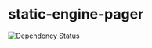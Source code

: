 # static-engine-pager

[![Dependency Status](https://david-dm.org/erickmerchant/static-engine-pager.svg)](https://david-dm.org/erickmerchant/static-engine-pager)

